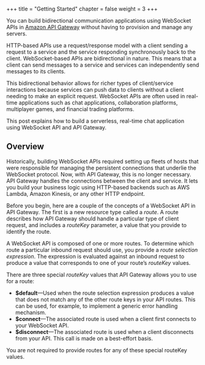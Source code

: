 +++
title = "Getting Started"
chapter = false
weight = 3
+++

       
You can build bidirectional communication applications using WebSocket APIs in <a href="https://aws.amazon.com/api-gateway/" target="_blank" rel="noopener">Amazon API Gateway</a> without having to provision and manage any servers.

HTTP-based APIs use a request/response model with a client sending a request to a service and the service responding synchronously back to the client. WebSocket-based APIs are bidirectional in nature. This means that a client can send messages to a service and services can independently send messages to its clients.

This bidirectional behavior allows for richer types of client/service interactions because services can push data to clients without a client needing to make an explicit request. WebSocket APIs are often used in real-time applications such as chat applications, collaboration platforms, multiplayer games, and financial trading platforms.

This post explains how to build a serverless, real-time chat application using WebSocket API and API Gateway.

<h2>Overview</h2> 

Historically, building WebSocket APIs required setting up fleets of hosts that were responsible for managing the persistent connections that underlie the WebSocket protocol. Now, with API Gateway, this is no longer necessary. API Gateway handles the connections between the client and service. It lets you build your business logic using HTTP-based backends such as AWS Lambda, Amazon Kinesis, or any other HTTP endpoint.

Before you begin, here are a couple of the concepts of a WebSocket API in API Gateway. The first is a new resource type called a&nbsp;<em>route</em>. A route describes how API Gateway should handle a particular type of client request, and includes a&nbsp;<em>routeKey</em> parameter, a value that you provide to identify the route.

A WebSocket API is composed of one or more routes. To determine which route a particular inbound request should use, you provide a&nbsp;<em>route selection expression</em>. The expression is evaluated against an inbound request to produce a value that corresponds to one of your route’s <em>routeKey</em> values.

There are three special <em>routeKey</em> values that API Gateway allows you to use for a route:

<ul> 
        <li><strong>$default</strong>—Used when the route selection expression produces a value that does not match any of the other route keys in your API routes. This can be used, for example, to implement a generic error handling mechanism.</li> 
        <li><strong>$connect</strong>—The associated route is used when a client first connects to your WebSocket API.</li> 
        <li><strong>$disconnect</strong>—The associated route is used when a client disconnects from your API. This call is made on a best-effort basis.</li> 
</ul> 

You are not required to provide routes for any of these special routeKey values.

